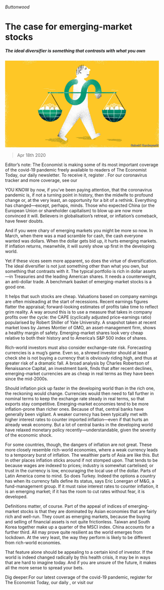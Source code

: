 ###### Buttonwood

# The case for emerging-market stocks 

##### The ideal diversifier is something that contrasts with what you own 

![image](images/20200418_FND002_0.jpg) 

> Apr 18th 2020 

Editor’s note: The Economist is making some of its most important coverage of the covid-19 pandemic freely available to readers of The Economist Today, our daily newsletter. To receive it, register . For our coronavirus tracker and more coverage, see our 

YOU KNOW by now, if you’ve been paying attention, that the coronavirus pandemic is, if not a turning point in history, then the midwife to profound change or, at the very least, an opportunity for a bit of a rethink. Everything has changed—except, perhaps, minds. Those who expected China (or the European Union or shareholder capitalism) to blow up are now more convinced it will. Believers in globalisation’s retreat, or inflation’s comeback, have fewer doubts.

And if you were chary of emerging markets you might be more so now. In March, when there was a mad scramble for cash, the cash everyone wanted was dollars. When the dollar gets bid up, it hurts emerging markets. If inflation returns, meanwhile, it will surely show up first in the developing world.


Yet if these vices seem more apparent, so does the virtue of diversification. The ideal diversifier is not just something other than what you own, but something that contrasts with it. The typical portfolio is rich in dollar assets—in Treasuries and the leading American shares. It needs a counterweight, an anti-dollar trade. A benchmark basket of emerging-market stocks is a good one.

It helps that such stocks are cheap. Valuations based on company earnings are often misleading at the start of recessions. Recent earnings figures flatter the appraisal; forward-looking estimates of profits take time to reflect grim reality. A way around this is to use a measure that takes in company profits over the cycle: the CAPE (cyclically adjusted price-earnings ratio) popularised by Robert Shiller of Yale University. A snapshot taken at recent market lows by James Montier of GMO, an asset-management firm, shows a healthy margin of safety. Emerging-market shares look very cheap relative to both their history and to America’s S&amp;P 500 index of shares.

Rich-world investors must also consider exchange-rate risk. Forecasting currencies is a mug’s game. Even so, a shrewd investor should at least check she is not buying a currency that is obviously riding high, and thus at greater risk of a dramatic fall. A broad analysis by Charles Robertson of Renaissance Capital, an investment bank, finds that after recent declines, emerging-market currencies are as cheap in real terms as they have been since the mid-2000s.

Should inflation pick up faster in the developing world than in the rich one, the reckoning would change. Currencies would then need to fall further in nominal terms to keep the exchange rate steady in real terms, so that exports stay competitive. Emerging-market economies tend to be more inflation-prone than richer ones. Because of that, central banks have generally been vigilant. A weaker currency has been typically met with higher interest rates to counter imported inflation—even if that hurts an already weak economy. But a lot of central banks in the developing world have relaxed monetary policy recently—understandable, given the severity of the economic shock.

For some countries, though, the dangers of inflation are not great. These more closely resemble rich-world economies, where a weak currency leads to a temporary burst of inflation. The wealthier parts of Asia are like this. But in other places inflation sticks around if not stomped upon. That tends to be because wages are indexed to prices; industry is somewhat cartelised; or trust in the currency is low, encouraging the local use of the dollar. Parts of Latin America come to mind. So does Turkey. Indeed the options a country has when its currency falls define its status, says Eric Lonergan of M&amp;G, a fund-management group. If it must raise interest rates to counter inflation, it is an emerging market; if it has the room to cut rates without fear, it is developed.

Definitions matter, of course. Part of the appeal of indices of emerging-market stocks is that they are dominated by Asian economies that are fairly rich and well-run. They count as emerging markets, because the buying and selling of financial assets is not quite frictionless. Taiwan and South Korea together make up a quarter of the MSCI index. China accounts for a further third. All may prove quite resilient as the world emerges from lockdown. At the very least, the way they perform is likely to be different from rich-world economies.

That feature alone should be appealing to a certain kind of investor. If the world is indeed changed radically by this health crisis, it may be in ways that are hard to imagine today. And if you are unsure of the future, it makes all the more sense to spread your bets.

Dig deeper:For our latest coverage of the covid-19 pandemic, register for The Economist Today, our daily , or visit our 

